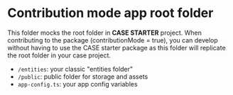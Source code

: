 # Contribution mode app root folder

This folder mocks the root folder in **CASE STARTER** project. When contributing to the package (contributionMode = true), you can develop without having to use the CASE starter package as this folder will replicate the root folder in your case project.

- `/entities`: your classic "entities folder"
- `/public`: public folder for storage and assets
- `app-config.ts`: your app config variables
